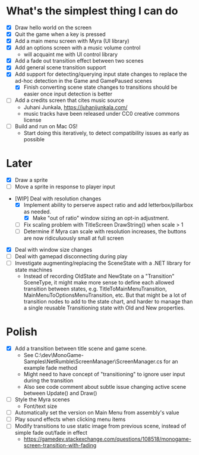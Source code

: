 # What's the simplest thing I can do
- [X] Draw hello world on the screen
- [X] Quit the game when a key is pressed
- [X] Add a main menu screen with Myra (UI library)
- [X] Add an options screen with a music volume control
  - will acquaint me with UI control library
- [X] Add a fade out transition effect between two scenes
- [X] Add general scene transition support
- [X] Add support for detecting/querying input state changes to replace the ad-hoc detection in the Game and GamePaused scenes
  - [X] Finish converting scene state changes to transitions should be easier once input detection is better
- [ ] Add a credits screen that cites music source
  - Juhani Junkala, https://juhanijunkala.com/
  - music tracks have been released under CC0 creative commons license
- [ ] Build and run on Mac OS!
  - Start doing this iteratively, to detect compatibility issues as early as possible

# Later
- [X] Draw a sprite
- [ ] Move a sprite in response to player input
- [WIP] Deal with resolution changes
  - [X] Implement ability to perserve aspect ratio and add letterbox/pillarbox as needed.
      - [X] Make "out of ratio" window sizing an opt-in adjustment.
  - [ ] Fix scaling problem with TitleScreen DrawString() when scale > 1
  - [ ] Determine if Myra can scale with resolution increases, the buttons are now ridiculuously small at full screen
- [X] Deal with window size changes
- [ ] Deal with gamepad disconnecting during play
- [ ] Investigate augmenting/replacing the SceneState with a .NET library for state machines
  - Instead of recording OldState and NewState on a "Transition" SceneType, it might make more sense
    to define each allowed transition between states, e.g. TitleToMainMenuTransition, MainMenuToOptionsMenuTransition,
    etc. But that might be a lot of transition nodes to add to the state chart, and harder to manage than a
    single reusable Transitioning state with Old and New properties.


# Polish
- [X] Add a transition between title scene and game scene.
  - See C:\dev\MonoGame-Samples\NetRumble\ScreenManager\ScreenManager.cs for an example fade method
  - Might need to have concept of "transitioning" to ignore user input during the transition
  - Also see code comment about subtle issue changing active scene between Update() and Draw()
- [ ] Style the Myra scenes
  - Font/text size
- [ ] Automatically set the version on Main Menu from assembly's value
- [ ] Play sound effects when clicking menu items
- [ ] Modify transitions to use static image from previous scene, instead of simple fade out/fade in effect
  - https://gamedev.stackexchange.com/questions/108518/monogame-screen-transition-with-fading